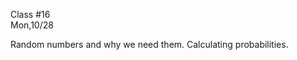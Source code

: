 <div class="lecture1">

<div class="column_date">
<p markdown="block">

Class #16 <br>
Mon,10/28

</p>
</div>
<div class="column_materials">
<p markdown="block">

Random numbers and why we need them. Calculating probabilities. 

</p>
</div>

<div class="column_assign">
<p markdown="block">



</p>
</div>

</div>
